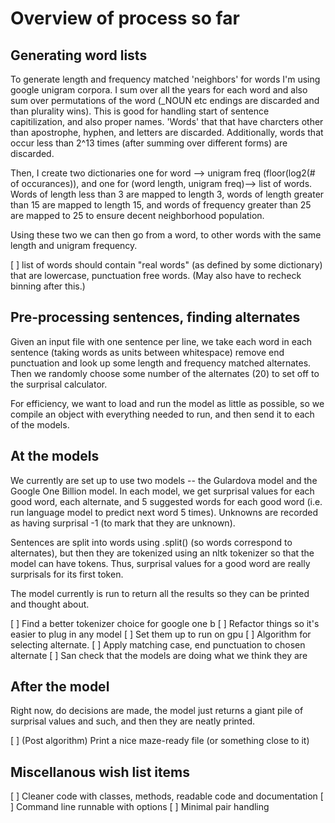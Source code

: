 
# Overview of process so far

## Generating word lists

To generate length and frequency matched 'neighbors' for words I'm using google unigram corpora. I sum over all the years for each word and also sum over permutations of the word (_NOUN etc endings are discarded and than plurality wins). This is good for handling start of sentence capitilization, and also proper names. 'Words' that that have charcters other than apostrophe, hyphen, and letters are discarded. Additionally, words that occur less than 2^13 times (after summing over different forms) are discarded. 

Then, I create two dictionaries one for word --> unigram freq (floor(log2(# of occurances)), and one for (word length, unigram freq)--> list of words. Words of length less than 3 are mapped to length 3, words of length greater than 15 are mapped to length 15, and words of frequency greater than 25 are mapped to 25 to ensure decent neighborhood population.

Using these two we can then go from a word, to other words with the same length and unigram frequency. 

[ ] list of words should contain "real words" (as defined by some dictionary) that are lowercase, punctuation free words. (May also have to recheck binning after this.)

## Pre-processing sentences, finding alternates
   
Given an input file with one sentence per line, we take each word in each sentence (taking words as units between whitespace) remove end punctuation and look up some length and frequency matched alternates. Then we randomly choose some number of the alternates (20) to set off to the surprisal calculator.

For efficiency, we want to load and run the model as little as possible, so we compile an object with everything needed to run, and then send it to each of the models. 

## At the models

We currently are set up to use two models -- the Gulardova model and the Google One Billion model. In each model, we get surprisal values for each good word, each alternate, and 5 suggested words for each good word (i.e. run language model to predict next word 5 times). Unknowns are recorded as having surprisal -1 (to mark that they are unknown). 

Sentences are split into words using .split() (so words correspond to alternates), but then they are tokenized using an nltk tokenizer so that the model can have tokens. Thus, surprisal values for a good word are really surprisals for its first token. 

The model currently is run to return all the results so they can be printed and thought about. 

[ ] Find a better tokenizer choice for google one b
[ ] Refactor things so it's easier to plug in any model
[ ] Set them up to run on gpu
[ ] Algorithm for selecting alternate.
[ ] Apply matching case, end punctuation to chosen alternate
[ ] San check that the models are doing what we think they are

## After the model

Right now, do decisions are made, the model just returns a giant pile of surprisal values and such, and then they are neatly printed. 

[ ] (Post algorithm) Print a nice maze-ready file (or something close to it)

## Miscellanous wish list items

[ ] Cleaner code with classes, methods, readable code and documentation
[ ] Command line runnable with options
[ ] Minimal pair handling


